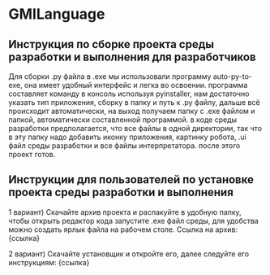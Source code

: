 # GMILanguage

## Инструкция по сборке проекта среды разработки и выполнения для разработчиков

Для сборки .py файла в .exe мы использовали программу auto-py-to-exe,
она имеет удобный интерфейс и легка во освоении. программа составляет команду в консоль используя pyinstaller, 
нам достаточно указать тип приложения, сборку в папку и путь к .py файлу, 
дальше всё происходит автоматически, на выход получаем папку с .exe файлом и папкой, автоматически составленной программой.
в коде среды разработки предполагается, что все файлы в одной директории,
так  что в эту папку надо добавить иконку приложения,  картинку робота, 
.ui  файл среды разработки и все файлы интерпретатора. после этого проект готов.

## Инструкции для пользователей по установке проекта среды разработки и выполнения

1 вариант) Скачайте архив проекта и распакуйте в удобную папку,
чтобы открыть редактор кода запустите .ехе файл среды, 
для удобства можно создать ярлык файла на рабочем столе. Ссылка на архив: {ссылка}

2 вариант) Скачайте установщик и откройте его, далее следуйте его инструкциям: {ссылка}
